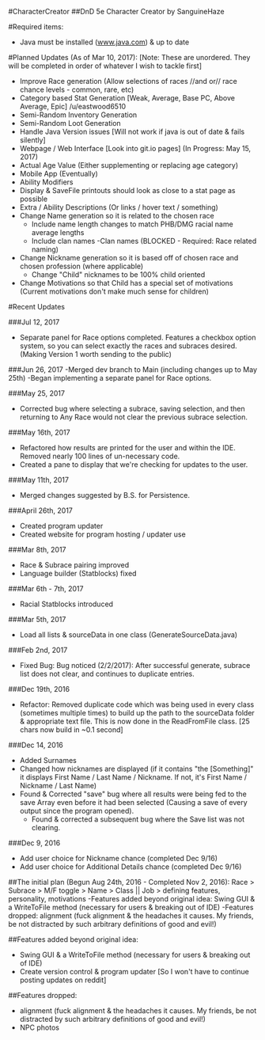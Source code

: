#CharacterCreator
##DnD 5e Character Creator by SanguineHaze

#Required items:
- Java must be installed (www.java.com) & up to date

#Planned Updates (As of Mar 10, 2017):
[Note: These are unordered. They will be completed in order of whatever I wish to tackle first]
- Improve Race generation (Allow selections of races //and or// race chance levels - common, rare, etc)
- Category based Stat Generation [Weak, Average, Base PC, Above Average, Epic] /u/eastwood6510
- Semi-Random Inventory Generation
- Semi-Random Loot Generation
- Handle Java Version issues [Will not work if java is out of date & fails silently]
- Webpage / Web Interface [Look into git.io pages] (In Progress: May 15, 2017)
- Actual Age Value (Either supplementing or replacing age category)
- Mobile App (Eventually)
- Ability Modifiers
- Display & SaveFile printouts should look as close to a stat page as possible
- Extra / Ability Descriptions (Or links / hover text / something)
- Change Name generation so it is related to the chosen race
	- Include name length changes to match PHB/DMG racial name average lengths
	- Include clan names
		-Clan names (BLOCKED - Required: Race related naming)
- Change Nickname generation so it is based off of chosen race and chosen profession (where applicable)
	- Change "Child" nicknames to be 100% child oriented
- Change Motivations so that Child has a special set of motivations (Current motivations don't make much sense for children)

#Recent Updates

###Jul 12, 2017
- Separate panel for Race options completed. Features a checkbox option system, so you can select exactly the races and subraces desired. (Making Version 1 worth sending to the public)

###Jun 26, 2017
-Merged dev branch to Main (including changes up to May 25th)
-Began implementing a separate panel for Race options.

###May 25, 2017
- Corrected bug where selecting a subrace, saving selection, and then returning to Any Race would not clear the previous subrace selection.

###May 16th, 2017
- Refactored how results are printed for the user and within the IDE. Removed nearly 100 lines of un-necessary code.
- Created a pane to display that we're checking for updates to the user.

###May 11th, 2017
- Merged changes suggested by B.S. for Persistence.

###April 26th, 2017
- Created program updater
- Created website for program hosting / updater use

###Mar 8th, 2017
- Race & Subrace pairing improved
- Language builder (Statblocks) fixed

###Mar 6th - 7th, 2017
- Racial Statblocks introduced

###Mar 5th, 2017
- Load all lists & sourceData in one class (GenerateSourceData.java)

###Feb 2nd, 2017
- Fixed Bug: Bug noticed (2/2/2017): After successful generate, subrace list does not clear, and continues to duplicate entries.

###Dec 19th, 2016
- Refactor: Removed duplicate code which was being used in every class (sometimes multiple times) to build up the path to the sourceData folder & appropriate text file. This is now done in the ReadFromFile class. [25 chars now build in ~0.1 second]

###Dec 14, 2016
- Added Surnames
- Changed how nicknames are displayed (if it contains "the [Something]" it displays First Name / Last Name / Nickname. If not, it's First Name / Nickname / Last Name)
- Found & Corrected "save" bug where all results were being fed to the save Array even before it had been selected (Causing a save of every output since the program opened).
	- Found & corrected a subsequent bug where the Save list was not clearing.

###Dec 9, 2016
- Add user choice for Nickname chance (completed Dec 9/16)
- Add user choice for Additional Details chance (completed Dec 9/16)

##The initial plan (Begun Aug 24th, 2016 - Completed Nov 2, 2016):
Race > Subrace > M/F toggle > Name > Class || Job > defining features, personality, motivations
-Features added beyond original idea: Swing GUI & a WriteToFile method (necessary for users & breaking out of IDE)
-Features dropped: alignment (fuck alignment & the headaches it causes. My friends, be not distracted by such arbitrary definitions of good and evil!)


##Features added beyond original idea: 
- Swing GUI & a WriteToFile method (necessary for users & breaking out of IDE)
- Create version control & program updater [So I won't have to continue posting updates on reddit]

##Features dropped: 
- alignment (fuck alignment & the headaches it causes. My friends, be not distracted by such arbitrary definitions of good and evil!)
- NPC photos

